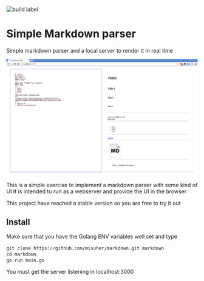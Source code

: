 ![build label](https://img.shields.io/travis/joyent/node/v0.6.svg)
# Simple Markdown parser

Simple markdown parser and a local server to render it in real time

![preview](preview.png?raw=true)

This is a simple exercise to implement a markdown parser with some kind of UI
It is intended tu run as a webserver and provide the UI in the browser

This project have reached a stable version so you are free to try it out

## Install
Make sure that you have the Golang ENV variables well set and type

	git clone https://github.com/misuher/markdown.git markdown
	cd markdown
	go run main.go

You must get the server listening in localhost:3000

 
